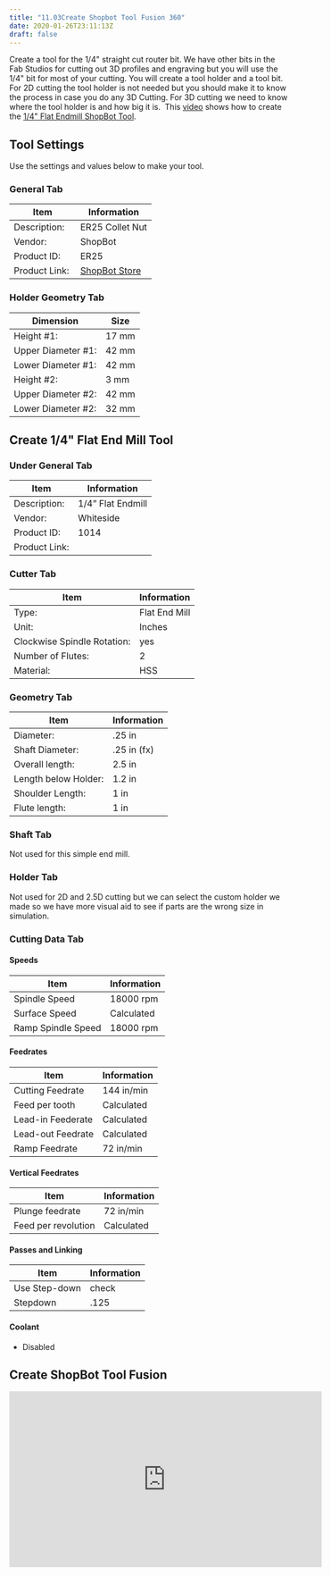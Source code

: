 ```yaml
---
title: "11.03Create Shopbot Tool Fusion 360"
date: 2020-01-26T23:11:13Z
draft: false
---
```


Create a tool for the 1/4" straight cut router bit. We have other bits in the Fab Studios for cutting out 3D profiles and engraving but you will use the 1/4" bit for most of your cutting. You will create a tool holder and a tool bit. For 2D cutting the tool holder is not needed but you should make it to know the process in case you do any 3D Cutting. For 3D cutting we need to know where the tool holder is and how big it is.  This [video](https://youtu.be/M9MQzYrLhGQ) shows how to create the [1/4" Flat Endmill ShopBot Tool](https://youtu.be/M9MQzYrLhGQ).

## Tool Settings

Use the settings and values below to make your tool.

### General Tab

<div class="responsive-table-markdown">

| Item           | Information                                                              |
| -------------- | ------------------------------------------------------------------------ |
| Description:   | ER25 Collet Nut                                                          |
| Vendor:        | ShopBot                                                                  |
| Product ID:    | ER25                                                                     |
| Product Link:  | [ShopBot Store](https://store.shopbottools.com/products/collet-nut-er25) |

</div>

### Holder Geometry Tab

<div class="responsive-table-markdown">

| Dimension          | Size  |
| ------------------ | ----- |
| Height #1:         | 17 mm |
| Upper Diameter #1: | 42 mm |
| Lower Diameter #1: | 42 mm |
| Height #2:         | 3 mm  |
| Upper Diameter #2: | 42 mm |
| Lower Diameter #2: | 32 mm |

</div>

## Create 1/4" Flat End Mill Tool

### Under General Tab

<div class="responsive-table-markdown">

| Item          | Information       |
| ------------- | ----------------- |
| Description:  | 1/4” Flat Endmill |
| Vendor:       | Whiteside         |
| Product ID:   | 1014              |
| Product Link: |                   |

</div>

### Cutter Tab

<div class="responsive-table-markdown">

| Item                        | Information   |
| --------------------------- | ------------- |
| Type:                       | Flat End Mill |
| Unit:                       | Inches        |
| Clockwise Spindle Rotation: | yes           |
| Number of Flutes:           | 2             |
| Material:                   | HSS           |

</div>

### Geometry Tab

<div class="responsive-table-markdown">

| Item                 | Information |
| -------------------- | ----------- |
| Diameter:            | .25 in      |
| Shaft Diameter:      | .25 in (fx) |
| Overall length:      | 2.5 in      |
| Length below Holder: | 1.2 in      |
| Shoulder Length:     | 1 in        |
| Flute length:        | 1 in        |

</div>

### Shaft Tab

Not used for this simple end mill.

### Holder Tab

Not used for 2D and 2.5D cutting but we can select the custom holder we made so we have more visual aid to see if parts are the wrong size in simulation.

### Cutting Data Tab

#### Speeds

<div class="responsive-table-markdown">

| Item               | Information |
| ------------------ | ----------- |
| Spindle Speed      | 18000 rpm   |
| Surface Speed      | Calculated  |
| Ramp Spindle Speed | 18000 rpm   |

</div>

#### Feedrates

<div class="responsive-table-markdown">

| Item              | Information |
| ----------------- | ----------- |
| Cutting Feedrate  | 144 in/min  |
| Feed per tooth    | Calculated  |
| Lead-in Feederate | Calculated  |
| Lead-out Feedrate | Calculated  |
| Ramp Feedrate     | 72 in/min   |

</div>

#### Vertical Feedrates

<div class="responsive-table-markdown">

| Item                | Information |
| ------------------- | ----------- |
| Plunge feedrate     | 72 in/min   |
| Feed per revolution | Calculated  |

</div>

#### Passes and Linking

<div class="responsive-table-markdown">

| Item          | Information |
| ------------- | ----------- |
| Use Step-down | check       |
| Stepdown      | .125        |

</div>

#### Coolant

- Disabled

<div class="video-grid">

<div class="video-card">

## Create ShopBot Tool Fusion

<div class="iframe-16-9-container" ><iframe class="youTubeIframe" src="https://www.youtube.com/embed/M9MQzYrLhGQ?rel=0" width="560" height="315" frameborder="0" allowfullscreen="allowfullscreen"></iframe>
</div>
</div>

</div>
